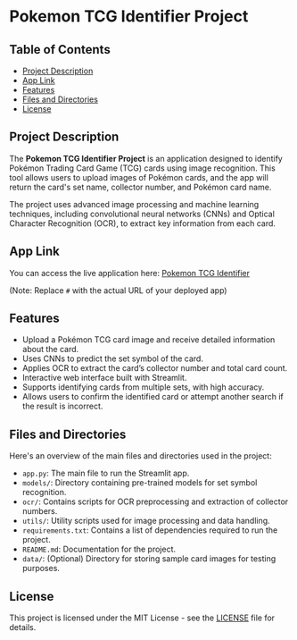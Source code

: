 # Pokemon TCG Identifier Project

## Table of Contents
- [Project Description](#project-description)
- [App Link](#app-link)
- [Features](#features)
- [Files and Directories](#files-and-directories)
- [License](#license)

## Project Description
The **Pokemon TCG Identifier Project** is an application designed to identify Pokémon Trading Card Game (TCG) cards using image recognition. This tool allows users to upload images of Pokémon cards, and the app will return the card's set name, collector number, and Pokémon card name.

The project uses advanced image processing and machine learning techniques, including convolutional neural networks (CNNs) and Optical Character Recognition (OCR), to extract key information from each card.

## App Link
You can access the live application here: [Pokemon TCG Identifier](#)

(Note: Replace `#` with the actual URL of your deployed app)

## Features
- Upload a Pokémon TCG card image and receive detailed information about the card.
- Uses CNNs to predict the set symbol of the card.
- Applies OCR to extract the card’s collector number and total card count.
- Interactive web interface built with Streamlit.
- Supports identifying cards from multiple sets, with high accuracy.
- Allows users to confirm the identified card or attempt another search if the result is incorrect.

## Files and Directories
Here's an overview of the main files and directories used in the project:

- `app.py`: The main file to run the Streamlit app.
- `models/`: Directory containing pre-trained models for set symbol recognition.
- `ocr/`: Contains scripts for OCR preprocessing and extraction of collector numbers.
- `utils/`: Utility scripts used for image processing and data handling.
- `requirements.txt`: Contains a list of dependencies required to run the project.
- `README.md`: Documentation for the project.
- `data/`: (Optional) Directory for storing sample card images for testing purposes.

## License
This project is licensed under the MIT License - see the [LICENSE](LICENSE) file for details.
